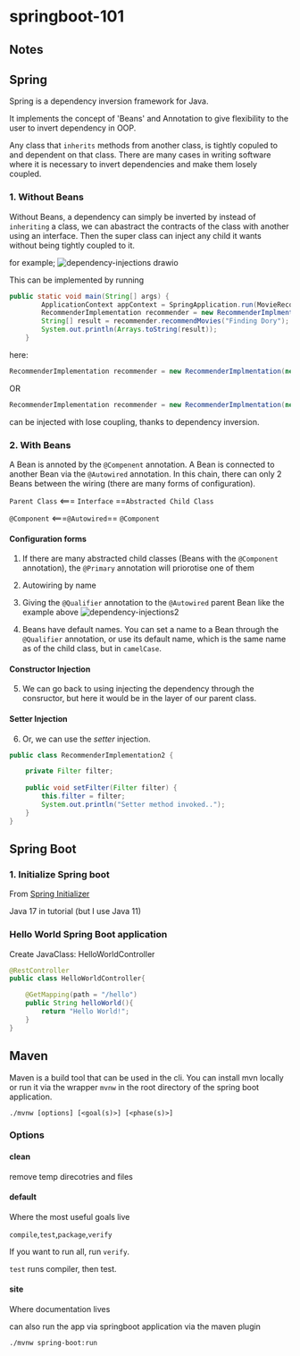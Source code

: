 # springboot-101

## Notes


## Spring

Spring is a dependency inversion framework for Java.

It implements the concept of 'Beans' and Annotation to give flexibility to the user to invert dependency in OOP.

Any class that ```inherits``` methods from another class, is tightly copuled to and dependent on that class. There are many cases in writing software where it is necessary to invert dependencies and make them losely coupled.

### 1. Without Beans

Without Beans, a dependency can simply be inverted by instead of ```inheriting``` a class, we can abastract the contracts of the class with another using an interface. Then the super class can inject any child it wants without being tightly coupled to it.

for example;
![dependency-injections drawio](https://github.com/shenuka-jayasinghe/springboot-101/assets/137282472/8566600f-1898-4f58-b861-624540b73503)

This can be implemented by running 
```java
public static void main(String[] args) {
		ApplicationContext appContext = SpringApplication.run(MovieRecommenderSystemApplication.class, args);
		RecommenderImplementation recommender = new RecommenderImplmentation(new CollaborativeFilter);
		String[] result = recommender.recommendMovies("Finding Dory");
		System.out.println(Arrays.toString(result));
	}
```

here:
```java
RecommenderImplementation recommender = new RecommenderImplmentation(new CollaborativeFilter);
```
OR
```java
RecommenderImplementation recommender = new RecommenderImplmentation(new ContentBasedFilter);
```
can be injected with lose coupling, thanks to dependency inversion.

### 2. With Beans

A Bean is annoted by the ```@Compenent``` annotation. A Bean is connected to another Bean via the ```@Autowired``` annotation. In this chain, there can only 2 Beans between the wiring (there are many forms of configuration).

```Parent Class``` <=== ```Interface``` ==```Abstracted Child Class```

```@Component``` <===```@Autowired```== ```@Component```



#### Configuration forms
1. If there are many abstracted child classes (Beans with the ```@Component``` annotation), the ```@Primary``` annotation will priorotise one of them
2. Autowiring by name
3. Giving the ```@Qualifier``` annotation to the ```@Autowired``` parent Bean like the example above
![dependency-injections2](https://github.com/shenuka-jayasinghe/springboot-101/assets/137282472/24a3dafb-7330-4dd1-ad1f-581b4be32c92)

4. Beans have default names. You can set a name to a Bean through the ```@Qualifier``` annotation, or use its default name, which is the same name as of the child class, but in ```camelCase```.

#### Constructor Injection

5. We can go back to using injecting the dependency through the consructor, but here it would be in the layer of our parent class.

#### Setter Injection

6. Or, we can use the _setter_ injection.

```Java
public class RecommenderImplementation2 {

	private Filter filter;
	
    public void setFilter(Filter filter) {
        this.filter = filter;
        System.out.println("Setter method invoked..");
    }
}
```



## Spring Boot



### 1. Initialize Spring boot

From [Spring Initializer](start.spring.io)

Java 17 in tutorial (but I use Java 11)

### Hello World Spring Boot application

Create JavaClass: HelloWorldController

```Java
@RestController
public class HelloWorldController{

    @GetMapping(path = "/hello")
    public String helloWorld(){
        return "Hello World!";
    }
}

```

## Maven 

Maven is a build tool that can be used in the cli. You can install mvn locally or run it via the wrapper ```mvnw``` in the root directory of the spring boot application.

```
./mvnw [options] [<goal(s)>] [<phase(s)>]
```

### Options

#### clean

remove temp direcotries and files

#### default

Where the most useful goals live

```compile```,```test```,```package```,```verify```

If you want to run all, run ```verify```.

```test``` runs compiler, then test.

#### site

Where documentation lives


can also run the app via springboot application via the maven plugin
```
./mvnw spring-boot:run
```
